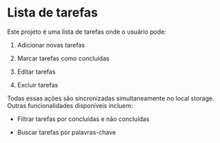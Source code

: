 # Lista de tarefas

Este projeto é uma lista de tarefas onde o usuário pode:

1. Adicionar novas tarefas

1. Marcar tarefas como concluídas

1. Editar tarefas

1. Excluir tarefas

Todas essas ações são sincronizadas simultaneamente no local storage. Outras funcionalidades disponíveis incluem:

* Filtrar tarefas por concluídas e não concluídas

* Buscar tarefas por palavras-chave